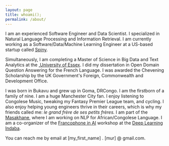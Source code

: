 ```yaml
---
layout: page
title: whoami();
permalink: /about/
---
```

I am an experienced Software Engineer and Data Scientist. I specialized in Natural Language Processing and Information Retrieval. I am currently working as a Software/Data/Machine Learning Engineer at a US-based startup called <a href="https://spiny.ai">Spiny</a>.

Simultaneously, I am completing a Master of Science in Big Data and Text Analytics at the <a href="https://www.essex.ac.uk"> ,University of Essex</a>. I did my dissertation in Open Domain Question Answering for the French Language. I was awarded the Chevening Scholarship by the UK Government's Foreign, Commonwealth and Development Office.

I was born in Bukavu and grew up in Goma, DRCongo. I am the firstborn of a family of nine. I am a huge Manchester City fan. I enjoy listening to Congolese Music, tweaking my Fantasy Premier League team, and cycling. I also enjoy helping young engineers thrive in their careers, which is why my friends called me: <em>le grand frère de ses petits frères.</em> I am part of the <a href="https://www.masakhane.io/">Masakhane</a>, where I am working on NLP for African/Congolese Language. I am a co-organizer of the <a href="https://francophone-ai-indaba.github.io/">Francophone in AI</a> workshop at the  <a href="https://deeplearningindaba.com">Deep Learning Indaba</a>.


You can reach me by email at [my_first_name] . [mur] @ gmail.com.
